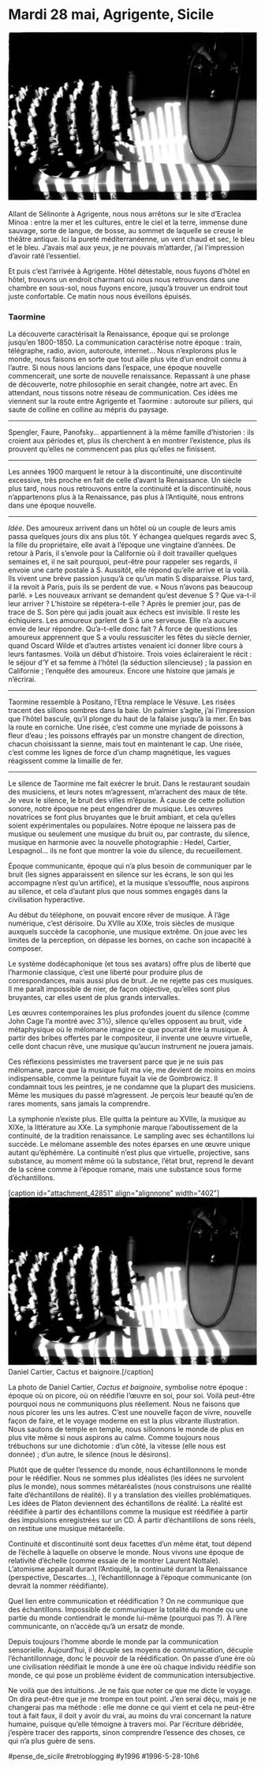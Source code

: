 # Mardi 28 mai, Agrigente, Sicile

![](_i/cartier.webp)

Allant de Sélinonte à Agrigente, nous nous arrêtons sur le site d’Eraclea Minoa : entre la mer et les cultures, entre le ciel et la terre, immense dune sauvage, sorte de langue, de bosse, au sommet de laquelle se creuse le théâtre antique. Ici la pureté méditerranéenne, un vent chaud et sec, le bleu et le bleu. J’avais mal aux yeux, je ne pouvais m’attarder, j’ai l’impression d’avoir raté l’essentiel.

Et puis c’est l’arrivée à Agrigente. Hôtel détestable, nous fuyons d’hôtel en hôtel, trouvons un endroit charmant où nous nous retrouvons dans une chambre en sous-sol, nous fuyons encore, jusqu’à trouver un endroit tout juste confortable. Ce matin nous nous éveillons épuisés.

### Taormine

La découverte caractérisait la Renaissance, époque qui se prolonge jusqu’en 1800-1850. La communication caractérise notre époque : train, télégraphe, radio, avion, autoroute, internet… Nous n’explorons plus le monde, nous faisons en sorte que tout aille plus vite d’un endroit connu à l’autre. Si nous nous lancions dans l’espace, une époque nouvelle commencerait, une sorte de nouvelle renaissance. Repassant à une phase de découverte, notre philosophie en serait changée, notre art avec. En attendant, nous tissons notre réseau de communication. Ces idées me viennent sur la route entre Agrigente et Taormine : autoroute sur piliers, qui saute de colline en colline au mépris du paysage.

---

Spengler, Faure, Panofsky… appartiennent à la même famille d’historien : ils croient aux périodes et, plus ils cherchent à en montrer l’existence, plus ils prouvent qu’elles ne commencent pas plus qu’elles ne finissent.

---

Les années 1900 marquent le retour à la discontinuité, une discontinuité excessive, très proche en fait de celle d’avant la Renaissance. Un siècle plus tard, nous nous retrouvons entre la continuité et la discontinuité, nous n’appartenons plus à la Renaissance, pas plus à l’Antiquité, nous entrons dans une époque nouvelle.

---

*Idée.* Des amoureux arrivent dans un hôtel où un couple de leurs amis passa quelques jours dix ans plus tôt. Y échangea quelques regards avec S, la fille du propriétaire, elle avait à l’époque une vingtaine d’années. De retour à Paris, il s’envole pour la Californie où il doit travailler quelques semaines et, il ne sait pourquoi, peut-être pour rappeler ses regards, il envoie une carte postale à S. Aussitôt, elle répond qu’elle arrive et la voilà. Ils vivent une brève passion jusqu’à ce qu’un matin S disparaisse. Plus tard, il la revoit à Paris, puis ils se perdent de vue. « Nous n’avons pas beaucoup parlé. » Les nouveaux arrivant se demandent qu’est devenue S ? Que va-t-il leur arriver ? L’histoire se répétera-t-elle ? Après le premier jour, pas de trace de S. Son père qui jadis jouait aux échecs est invisible. Il reste les échiquiers. Les amoureux parlent de S à une serveuse. Elle n’a aucune envie de leur répondre. Qu’a-t-elle donc fait ? À force de questions les amoureux apprennent que S a voulu ressusciter les fêtes du siècle dernier, quand Oscard Wilde et d’autres artistes venaient ici donner libre cours à leurs fantasmes. Voilà un début d’histoire. Trois voies éclaireraient le récit : le séjour d’Y et sa femme à l’hôtel (la séduction silencieuse) ; la passion en Californie ; l’enquête des amoureux. Encore une histoire que jamais je n’écrirai.

---

Taormine ressemble à Positano, l’Etna remplace le Vésuve. Les risées tracent des sillons sombres dans la baie. Un palmier s’agite, j’ai l’impression que l’hôtel bascule, qu’il plonge du haut de la falaise jusqu’à la mer. En bas la route en corniche. Une risée, c’est comme une myriade de poissons à fleur d’eau ; les poissons effrayés par un monstre changent de direction, chacun choisissant la sienne, mais tout en maintenant le cap. Une risée, c’est comme les lignes de force d’un champ magnétique, les vagues réagissent comme la limaille de fer.

---

Le silence de Taormine me fait exécrer le bruit. Dans le restaurant soudain des musiciens, et leurs notes m’agressent, m’arrachent des maux de tête. Je veux le silence, le bruit des villes m’épuise. À cause de cette pollution sonore, notre époque ne peut engendrer de musique. Les œuvres novatrices se font plus bruyantes que le bruit ambiant, et cela qu’elles soient expérimentales ou populaires. Notre époque ne laissera pas de musique ou seulement une musique du bruit ou, par contraste, du silence, musique en harmonie avec la nouvelle photographie : Hedel, Cartier, Lespagnol… ils ne font que montrer la voie du silence, du recueillement.

Époque communicante, époque qui n’a plus besoin de communiquer par le bruit (les signes apparaissent en silence sur les écrans, le son qui les accompagne n’est qu’un artifice), et la musique s’essouffle, nous aspirons au silence, et cela d’autant plus que nous sommes engagés dans la civilisation hyperactive.

Au début du téléphone, on pouvait encore rêver de musique. À l’âge numérique, c’est dérisoire. Du XVIIe au XIXe, trois siècles de musique auxquels succède la cacophonie, une musique extrême. On joue avec les limites de la perception, on dépasse les bornes, on cache son incapacité à composer.

Le système dodécaphonique (et tous ses avatars) offre plus de liberté que l’harmonie classique, c’est une liberté pour produire plus de correspondances, mais aussi plus de bruit. Je ne rejette pas ces musiques. Il me paraît impossible de nier, de façon objective, qu’elles sont plus bruyantes, car elles usent de plus grands intervalles.

Les œuvres contemporaines les plus profondes jouent du silence (comme John Cage l’a montré avec 3’½), silence qu’elles opposent au bruit, vide métaphysique où le mélomane imagine ce que pourrait être la musique. À partir des bribes offertes par le compositeur, il invente une œuvre virtuelle, celle dont chacun rêve, une musique qu’aucun instrument ne jouera jamais.

Ces réflexions pessimistes me traversent parce que je ne suis pas mélomane, parce que la musique fuit ma vie, me devient de moins en moins indispensable, comme la peinture fuyait la vie de Gombrowicz. Il condamnait tous les peintres, je ne condamne que la plupart des musiciens. Même les musiques du passé m’agressent. Je perçois leur beauté qu’en de rares moments, sans jamais la comprendre.

La symphonie n’existe plus. Elle quitta la peinture au XVIIe, la musique au XIXe, la littérature au XXe. La symphonie marque l’aboutissement de la continuité, de la tradition renaissance. Le sampling avec ses échantillons lui succède. Le mélomane assemble des notes éparses en une œuvre unique autant qu’éphémère. La continuité n’est plus que virtuelle, projective, sans substance, au moment même où la substance, l’état brut, reprend le devant de la scène comme à l’époque romane, mais une substance sous forme d’échantillons.

[caption id="attachment\_42851" align="alignnone" width="402"]![Daniel Cartier, Cactus et baignoire.](_i/cartier.webp) Daniel Cartier, Cactus et baignoire.[/caption]

La photo de Daniel Cartier, *Cactus et baignoire*, symbolise notre époque : époque où on picore, où on réédifie l’œuvre en soi, pour soi. Voilà peut-être pourquoi nous ne communiquons plus réellement. Nous ne faisons que nous picorer les uns les autres. C’est une nouvelle façon de vivre, nouvelle façon de faire, et le voyage moderne en est la plus vibrante illustration. Nous sautons de temple en temple, nous sillonnons le monde de plus en plus vite même si nous aspirons au calme. Comme toujours nous trébuchons sur une dichotomie : d’un côté, la vitesse (elle nous est donnée) ; d’un autre, le silence (nous le désirons).

Plutôt que de quêter l’essence du monde, nous échantillonnons le monde pour le réédifier. Nous ne sommes plus idéalistes (les idées ne survolent plus le monde), nous sommes métaréalistes (nous construisons une réalité faite d’échantillons de réalité). Il y a translation des vieilles problématiques. Les idées de Platon deviennent des échantillons de réalité. La réalité est réédifiée à partir des échantillons comme la musique est réédifiée à partir des impulsions enregistrées sur un CD. À partir d’échantillons de sons réels, on restitue une musique métaréelle.

Continuité et discontinuité sont deux facettes d’un même état, tout dépend de l’échelle à laquelle on observe le monde. Nous vivons une époque de relativité d’échelle (comme essaie de le montrer Laurent Nottale). L’atomisme apparaît durant l’Antiquité, la continuité durant la Renaissance (perspective, Descartes…), l’échantillonnage à l’époque communicante (on devrait la nommer réédifiante).

Quel lien entre communication et réédification ? On ne communique que des échantillons. Impossible de communiquer la totalité du monde ou une partie du monde contiendrait le monde lui-même (pourquoi pas ?). À l’ère communicante, on n’accède qu’à un ersatz de monde.

Depuis toujours l’homme aborde le monde par la communication sensorielle. Aujourd’hui, il décuple ses moyens de communication, décuple l’échantillonnage, donc le pouvoir de la réédification. On passe d’une ère où une civilisation réédifiait le monde à une ère où chaque individu réédifie son monde, ce qui pose un problème évident de communication intersubjective.

Ne voilà que des intuitions. Je ne fais que noter ce que me dicte le voyage. On dira peut-être que je me trompe en tout point. J’en serai déçu, mais je ne changerai pas ma méthode : elle me donne ce qui vient et cela ne peut-être tout à fait faux, il doit y avoir du vrai, au moins du vrai concernant la nature humaine, puisque qu’elle témoigne à travers moi. Par l’écriture débridée, j’espère tracer des rapports, sinon comprendre l’essence des choses, ce qui n’a plus guère de sens.



#pense_de_sicile #retroblogging #y1996 #1996-5-28-10h6
